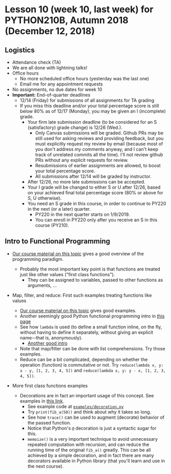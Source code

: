 # Lesson 10 (week 10, last week) for PYTHON210B, Autumn 2018 (December 12, 2018)

## Logistics

* Attendance check (TA)
* We are all done with lightning talks!
* Office hours
  * No more scheduled office hours (yesterday was the last one)
  * Email me for any appointment requests
* No assignments, no due dates for week 10
* **Important:** End-of-quarter deadlines
  * 12/14 (Friday) for submissions of all assignments for TA grading
  * If you miss this deadline and/or your total percentage score is still below 80% as of 12/17 (Monday), you may be given an I (incomplete) grade.
    * Your firm late submission deadline (to be considered for an S (satisfactory) grade change) is 12/26 (Wed.).
      * Only Canvas submissions will be graded. Github PRs may be still used for asking reviews and providing feedback, but you must explicitly request my review by email (because most of you don't address my comments anyway, and I can't keep track of unrelated commits all the time). I'll not review github PRs without any explicit requests for review.
      * Resubmissions of earlier assignments are allowed, to boost your total percentage score.
      * All submissions after 12/14 will be graded by instructor.
    * After 12/26, no more late submissions can be accepted.
    * Your I grade will be changed to either S or U after 12/26, based on your achieved final total percentage score (80% or above for S, U otherwise).
    * You need an S grade in this course, in order to continue to PY220 in the next (or a later) quarter.
      * PY220 in the next quarter starts on 1/9/2019.
      * You can enroll in PY220 only after you receive an S in this course (PY210).

## Intro to Functional Programming

* [Our course material on this topic](https://uwpce-pythoncert.github.io/PythonCertDevel/modules/OO_vs_functional.html) gives a good overview of the programming paradigm.
  * Probably the most important key point is that functions are treated just like other values ("first class functions").
    * They can be assigned to variables, passed to other functions as arguments, ...
* Map, filter, and reduce: First such examples treating functions like values
  * [Our course material on this topic](https://uwpce-pythoncert.github.io/PythonCertDevel/modules/MapFilterReduce.html) gives good examples.
  * Another seemingly good Python functional programming intro in [this page](https://maryrosecook.com/blog/post/a-practical-introduction-to-functional-programming)
  * See how `lambda` is used (to define a small function inline, on the fly, without having to define it separately, without giving an explicit name--that is, anonymously).
    * [Another good intro](http://www.cs.rpi.edu/~sibel/csci1100/fall2017/lecture_notes/lec24_functional.html)
  * Note that map/filter can be done with list comprehensions. Try those examples.
  * Reduce can be a bit complicated, depending on whether the operation (function) is commutative or not. Try `reduce(lambda x, y: x - y, [1, 2, 3, 4, 5])` and `reduce(lambda x, y: y - x, [1, 2, 3, 4, 5])`.

* More first class functions examples
  * Decorations are in fact an important usage of this concept. See examples in [this link](https://anandology.com/python-practice-book/functional-programming.html#higher-order-functions-decorators).
    * See example code at [`examples/decoration.py`](../examples/decoration.py)
    * Try `print(fib_a(50))` and think about why it takes so long.
    * See how `trace()` can be used to augment (decorate) behavior of the passed function.
    * Notice that Python's `@` decoration is just a syntactic sugar for this.
    * `memoize()` is a very important technique to avoid unnecessary repeated computation with recursion, and can reduce the running time of the original `fib_a()` greatly. This can be all achieved by a simple decoration, and in fact there are many decorators available in Python library (that you'll learn and use in the next course).
